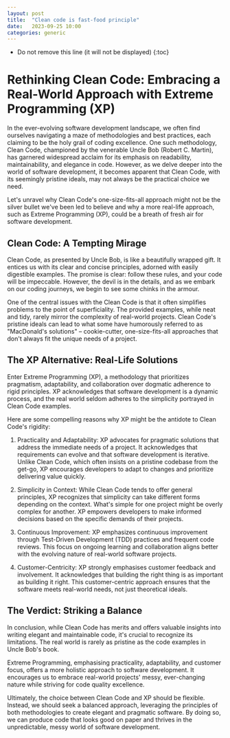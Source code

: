 ```yaml
---
layout: post
title:  "Clean code is fast-food principle"
date:   2023-09-25 10:00
categories: generic
---
```


* Do not remove this line (it will not be displayed)
{:toc}

# Rethinking Clean Code: Embracing a Real-World Approach with Extreme Programming (XP) 

In the ever-evolving software development landscape, we often find ourselves navigating a maze of methodologies and best practices, each claiming to be the holy grail of coding excellence. One such methodology, Clean Code, championed by the venerable Uncle Bob (Robert C. Martin), has garnered widespread acclaim for its emphasis on readability, maintainability, and elegance in code. However, as we delve deeper into the world of software development, it becomes apparent that Clean Code, with its seemingly pristine ideals, may not always be the practical choice we need.

Let's unravel why Clean Code's one-size-fits-all approach might not be the silver bullet we've been led to believe and why a more real-life approach, such as Extreme Programming (XP), could be a breath of fresh air for software development.

## Clean Code: A Tempting Mirage

Clean Code, as presented by Uncle Bob, is like a beautifully wrapped gift. It entices us with its clear and concise principles, adorned with easily digestible examples. The promise is clear: follow these rules, and your code will be impeccable. However, the devil is in the details, and as we embark on our coding journeys, we begin to see some chinks in the armour.

One of the central issues with the Clean Code is that it often simplifies problems to the point of superficiality. The provided examples, while neat and tidy, rarely mirror the complexity of real-world projects. Clean Code's pristine ideals can lead to what some have humorously referred to as "MacDonald's solutions" – cookie-cutter, one-size-fits-all approaches that don't always fit the unique needs of a project.

## The XP Alternative: Real-Life Solutions

Enter Extreme Programming (XP), a methodology that prioritizes pragmatism, adaptability, and collaboration over dogmatic adherence to rigid principles. XP acknowledges that software development is a dynamic process, and the real world seldom adheres to the simplicity portrayed in Clean Code examples.

Here are some compelling reasons why XP might be the antidote to Clean Code's rigidity:

1. Practicality and Adaptability: XP advocates for pragmatic solutions that address the immediate needs of a project. It acknowledges that requirements can evolve and that software development is iterative. Unlike Clean Code, which often insists on a pristine codebase from the get-go, XP encourages developers to adapt to changes and prioritize delivering value quickly.

2. Simplicity in Context: While Clean Code tends to offer general principles, XP recognizes that simplicity can take different forms depending on the context. What's simple for one project might be overly complex for another. XP empowers developers to make informed decisions based on the specific demands of their projects.

3. Continuous Improvement: XP emphasizes continuous improvement through Test-Driven Development (TDD) practices and frequent code reviews. This focus on ongoing learning and collaboration aligns better with the evolving nature of real-world software projects.

4. Customer-Centricity: XP strongly emphasises customer feedback and involvement. It acknowledges that building the right thing is as important as building it right. This customer-centric approach ensures that the software meets real-world needs, not just theoretical ideals.


## The Verdict: Striking a Balance

In conclusion, while Clean Code has merits and offers valuable insights into writing elegant and maintainable code, it's crucial to recognize its limitations. The real world is rarely as pristine as the code examples in Uncle Bob's book.

Extreme Programming, emphasising practicality, adaptability, and customer focus, offers a more holistic approach to software development. It encourages us to embrace real-world projects' messy, ever-changing nature while striving for code quality excellence.



Ultimately, the choice between Clean Code and XP should be flexible. Instead, we should seek a balanced approach, leveraging the principles of both methodologies to create elegant and pragmatic software. By doing so, we can produce code that looks good on paper and thrives in the unpredictable, messy world of software development.
